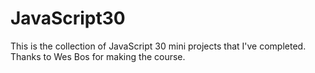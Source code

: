 # JavaScript30
This is the collection of JavaScript 30 mini projects that I've completed. Thanks to Wes Bos for making the course.
